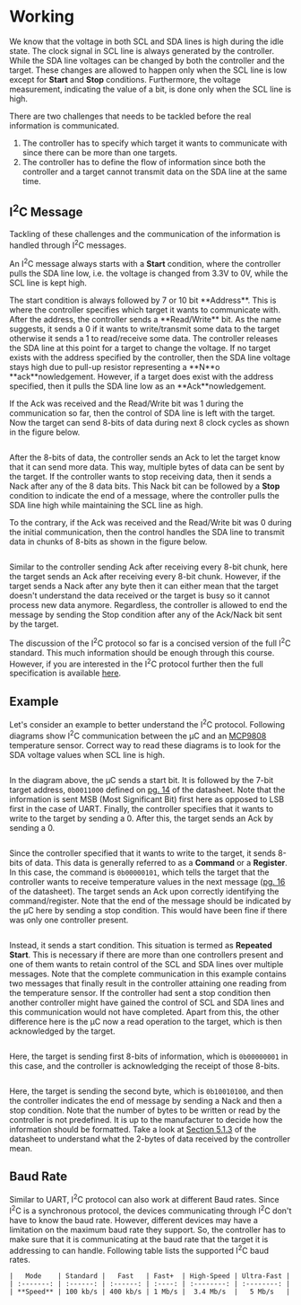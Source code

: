 # Working
We know that the voltage in both SCL and SDA lines is high during the idle state. The clock signal in SCL line is always generated by the controller. While the SDA line voltages can be changed by both the controller and the target. These changes are allowed to happen only when the SCL line is low except for **Start** and **Stop** conditions. Furthermore, the voltage measurement, indicating the value of a bit, is done only when the SCL line is high.

There are two challenges that needs to be tackled before the real information is communicated.
1. The controller has to specify which target it wants to communicate with since there can be more than one targets.
2. The controller has to define the flow of information since both the controller and a target cannot transmit data on the SDA line at the same time.

## I<sup>2</sup>C Message
Tackling of these challenges and the communication of the information is handled through I<sup>2</sup>C messages.

An I<sup>2</sup>C message always starts with a **Start** condition, where the controller pulls the SDA line low, i.e. the voltage is changed from 3.3V to 0V, while the SCL line is kept high. 


<div id="wavedrom-diagram"></div>
<!-- Script to fetch the JSON file and render the diagram -->
<script>
fetch('./wavedrom/i2cStart.json')  // Use the correct path to your JSON file
.then(response => response.json())
.then(jsonData => {
// Create a div for WaveDrom to render the diagram
var diagramElement = document.createElement("script");
diagramElement.type = "WaveDrom";
diagramElement.innerHTML = JSON.stringify(jsonData);
// Append the script tag inside the target element
document.getElementById("wavedrom-diagram").appendChild(diagramElement);
// Render the diagram
WaveDrom.ProcessAll();
})
.catch(error => console.error('Error loading the JSON file:', error));
</script>
The start condition is always followed by 7 or 10 bit **Address**. This is where the controller specifies which target it wants to communicate with. After the address, the controller sends a **Read/Write** bit. As the name suggests, it sends a 0 if it wants to write/transmit some data to the target otherwise it sends a 1 to read/receive some data. The controller releases the SDA line at this point for a target to change the voltage. If no target exists with the address specified by the controller, then the SDA line voltage stays high due to pull-up resistor representing a **N**o **ack**nowledgement. However, if a target does exist with the address specified, then it pulls the SDA line low as an **Ack**nowledgement.

If the Ack was received and the Read/Write bit was 1 during the communication so far, then the control of SDA line is left with the target. Now the target can send 8-bits of data during next 8 clock cycles as shown in the figure below.
```{wavedrom} wavedrom/i2cRead.json
```
After the 8-bits of data, the controller sends an Ack to let the target know that it can send more data. This way, multiple bytes of data can be sent by the target. If the controller wants to stop receiving data, then it sends a Nack after any of the 8 data bits. This Nack bit can be followed by a **Stop** condition to indicate the end of a message, where the controller pulls the SDA line high while maintaining the SCL line as high.

To the contrary, if the Ack was received and the Read/Write bit was 0 during the initial communication, then the control handles the SDA line to transmit data in chunks of 8-bits as shown in the figure below.
```{wavedrom} wavedrom/i2cWrite.json
```
Similar to the controller sending Ack after receiving every 8-bit chunk, here the target sends an Ack after receiving every 8-bit chunk. However, if the target sends a Nack after any byte then it can either mean that the target doesn't understand the data received or the target is busy so it cannot process new data anymore. Regardless, the controller is allowed to end the message by sending the Stop condition after any of the Ack/Nack bit sent by the target.

The discussion of the I<sup>2</sup>C protocol so far is a concised version of the full I<sup>2</sup>C standard. This much information should be enough through this course. However, if you are interested in the I<sup>2</sup>C protocol further then the full specification is available [here](https://www.pololu.com/file/0J435/UM10204.pdf).

## Example
Let's consider an example to better understand the I<sup>2</sup>C protocol. Following diagrams show I<sup>2</sup>C communication between the &mu;C and an [MCP9808](https://ww1.microchip.com/downloads/en/DeviceDoc/25095A.pdf) temperature sensor. Correct way to read these diagrams is to look for the SDA voltage values when SCL line is high.
```{wavedrom} wavedrom/i2cExample1.json
```
In the diagram above, the &mu;C sends a start bit. It is followed by the 7-bit target address, `0b0011000` defined on [pg. 14](https://ww1.microchip.com/downloads/en/DeviceDoc/25095A.pdf#page=14) of the datasheet. Note that the information is sent MSB (Most Significant Bit) first here as opposed to LSB first in the case of UART. Finally, the controller specifies that it wants to write to the target by sending a 0. After this, the target sends an Ack by sending a 0.
```{wavedrom} wavedrom/i2cExample2.json
```
Since the controller specified that it wants to write to the target, it sends 8-bits of data. This data is generally referred to as a **Command** or a **Register**. In this case, the command is `0b00000101`, which tells the target that the controller wants to receive temperature values in the next message ([pg. 16](https://ww1.microchip.com/downloads/en/DeviceDoc/25095A.pdf#page=16) of the datasheet). The target sends an Ack upon correctly identifying the command/register. Note that the end of the message should be indicated by the &mu;C here by sending a stop condition. This would have been fine if there was only one controller present.
```{wavedrom} wavedrom/i2cExample3.json
```
Instead, it sends a start condition. This situation is termed as **Repeated Start**. This is necessary if there are more than one controllers present and one of them wants to retain control of the SCL and SDA lines over multiple messages. Note that the complete communication in this example contains two messages that finally result in the controller attaining one reading from the temperature sensor. If the controller had sent a stop condition then another controller might have gained the control of SCL and SDA lines and this communication would not have completed. Apart from this, the other difference here is the &mu;C now a read operation to the target, which is then acknowledged by the target.
```{wavedrom} wavedrom/i2cExample4.json
```
Here, the target is sending first 8-bits of information, which is `0b00000001` in this case, and the controller is acknowledging the receipt of those 8-bits.
```{wavedrom} wavedrom/i2cExample5.json
```
Here, the target is sending the second byte, which is `0b10010100`, and then the controller indicates the end of message by sending a Nack and then a stop condition. Note that the number of bytes to be written or read by the controller is not predefined. It is up to the manufacturer to decide how the information should be formatted. Take a look at [Section 5.1.3](https://ww1.microchip.com/downloads/en/DeviceDoc/25095A.pdf#page=24) of the datasheet to understand what the 2-bytes of data received by the controller mean.

## Baud Rate
Similar to UART, I<sup>2</sup>C protocol can also work at different Baud rates. Since I<sup>2</sup>C is a synchronous protocol, the devices communicating through I<sup>2</sup>C don't have to know the baud rate. However, different devices may have a limitation on the maximum baud rate they support. So, the controller has to make sure that it is communicating at the baud rate that the target it is addressing to can handle. Following table lists the supported I<sup>2</sup>C baud rates.
```{table}
|   Mode    | Standard |   Fast   | Fast+  | High-Speed | Ultra-Fast |
| :-------: | :------: | :------: | :----: | :--------: | :--------: |
| **Speed** | 100 kb/s | 400 kb/s | 1 Mb/s |  3.4 Mb/s  |   5 Mb/s   |
```
